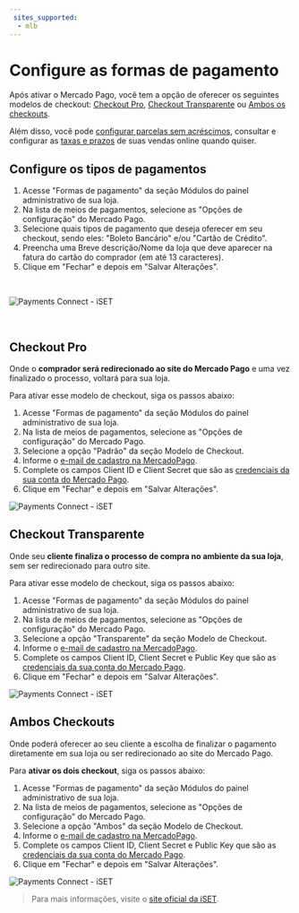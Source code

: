```yaml
---
 sites_supported:
  - mlb
---
```


# Configure as formas de pagamento

Após ativar o Mercado Pago, você tem a opção de oferecer os seguintes modelos de checkout: [Checkout Pro](https://www.mercadopago[FAKER][URL][DOMAIN]/developers/pt/guides/iset/set-payment-methods#bookmark_checkout_pro), [Checkout Transparente](https://www.mercadopago[FAKER][URL][DOMAIN]/developers/pt/guides/iset/set-payment-methods#bookmark_checkout_transparente) ou [Ambos os checkouts](https://www.mercadopago[FAKER][URL][DOMAIN]/developers/pt/guides/iset/set-payment-methods#bookmark_ambos_checkouts).

Além disso, você pode [configurar parcelas sem acréscimos](https://www.mercadopago[FAKER][URL][DOMAIN]/developers/pt/guides/iset/set-interestfree-installments), consultar e configurar as [taxas e prazos](https://www.mercadopago[FAKER][URL][DOMAIN]/settings/release-options/) de suas vendas online quando quiser.

## Configure os tipos de pagamentos

1. Acesse "Formas de pagamento" da seção Módulos do painel administrativo de sua loja.
2. Na lista de meios de pagamentos, selecione as "Opções de configuração" do Mercado Pago.
3. Selecione quais tipos de pagamento que deseja oferecer em seu checkout, sendo eles: "Boleto Bancário" e/ou "Cartão de Crédito".
4. Preencha uma Breve descrição/Nome da loja que deve aparecer na fatura do cartão do comprador (em até 13 caracteres).
5. Clique em "Fechar" e depois em "Salvar Alterações".
<p>&nbsp;</p>

![Payments Connect - iSET](/images/iset/iset_configuration_methods_2.gif)
<p>&nbsp;</p>

## Checkout Pro

Onde o **comprador será redirecionado ao site do Mercado Pago** e uma vez finalizado o processo, voltará para sua loja.

Para ativar esse modelo de checkout, siga os passos abaixo:

1. Acesse "Formas de pagamento" da seção Módulos do painel administrativo de sua loja.
2. Na lista de meios de pagamentos, selecione as "Opções de configuração" do Mercado Pago.
3. Selecione a opção "Padrão" da seção Modelo de Checkout.
4. Informe o [e-mail de cadastro na MercadoPago](https://www.mercadopago[FAKER][URL][DOMAIN]/profile#from-section=menu).
5. Complete os campos Client ID e Client Secret que são as [credenciais da sua conta do Mercado Pago](/developers/pt/docs/iset/additional-content/your-integrations/credentials).
6. Clique em "Fechar" e depois em "Salvar Alterações".

![Payments Connect - iSET](/images/iset/iset_configuration_checkout_padrao_3.gif)

## Checkout Transparente

Onde seu **cliente finaliza o processo de compra no ambiente da sua loja**, sem ser redirecionado para outro site.

Para ativar esse modelo de checkout, siga os passos abaixo:

1. Acesse "Formas de pagamento" da seção Módulos do painel administrativo de sua loja.
2. Na lista de meios de pagamentos, selecione as "Opções de configuração" do Mercado Pago.
3. Selecione a opção "Transparente" da seção Modelo de Checkout.
4. Informe o [e-mail de cadastro na MercadoPago](https://www.mercadopago[FAKER][URL][DOMAIN]/profile#from-section=menu).
5. Complete os campos Client ID, Client Secret e Public Key que são as [credenciais da sua conta do Mercado Pago](/developers/pt/docs/iset/additional-content/your-integrations/credentials).
6. Clique em "Fechar" e depois em "Salvar Alterações".

![Payments Connect - iSET](/images/iset/iset_configuration_checkout_transparente_4.gif)

## Ambos Checkouts

Onde poderá oferecer ao seu cliente a escolha de finalizar o pagamento diretamente em sua loja ou ser redirecionado ao site do Mercado Pago.

Para **ativar os dois checkout**, siga os passos abaixo:

1. Acesse "Formas de pagamento" da seção Módulos do painel administrativo de sua loja.
2. Na lista de meios de pagamentos, selecione as "Opções de configuração" do Mercado Pago.
3. Selecione a opção "Ambos" da seção Modelo de Checkout.
4. Informe o [e-mail de cadastro na MercadoPago](https://www.mercadopago[FAKER][URL][DOMAIN]/profile#from-section=menu).
5. Complete os campos Client ID, Client Secret e Public Key que são as [credenciais da sua conta do Mercado Pago](/developers/pt/docs/iset/additional-content/your-integrations/credentials).
6. Clique em "Fechar" e depois em "Salvar Alterações".

![Payments Connect - iSET](/images/iset/iset_configuration_checkout_ambos_5.gif)

<!-- -->
> Para mais informações, visite o [site oficial da iSET](https://www.iset.com.br/).